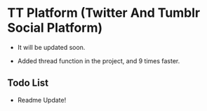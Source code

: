 # TT Platform (Twitter And Tumblr Social Platform)

- It will be updated soon.

- Added thread function in the project, and 9 times faster.

## Todo List
- Readme Update!
